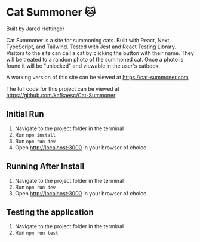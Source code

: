 # Cat Summoner 🐱

Built by Jared Hettinger

Cat Summoner is a site for summoning cats. Built with React, Next, TypeScript, and Tailwind. Tested with Jest and React Testing Library. Visitors to the site can call a cat by clicking the button with their name. They will be treated to a random photo of the summoned cat. Once a photo is found it will be "unlocked" and viewable in the user's catbook.

A working version of this site can be viewed at https://cat-summoner.com

The full code for this project can be viewed at https://github.com/kafkaesc/Cat-Summoner

## Initial Run

1. Navigate to the project folder in the terminal
1. Run `npm install`
1. Run `npm run dev`
1. Open [http://localhost:3000](http://localhost:3000) in your browser of choice

## Running After Install

1. Navigate to the project folder in the terminal
1. Run `npm run dev`
1. Open [http://localhost:3000](http://localhost:3000) in your browser of choice

## Testing the application

1. Navigate to the project folder in the terminal
1. Run `npm run test`